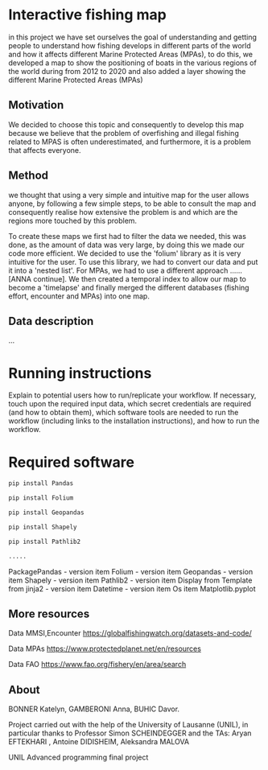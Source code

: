 
# Interactive fishing map

in this project we have set ourselves the goal of understanding and getting people to understand how fishing develops in different parts of the world and how it affects different Marine Protected Areas (MPAs), to do this, we developed a map to show the positioning of boats in the various regions of the world during from 2012 to 2020 and also added a layer showing the different Marine Protected Areas (MPAs)

## Motivation

We decided to choose this topic and consequently to develop this map because we believe that the problem of overfishing and illegal fishing related to MPAS is often underestimated, and furthermore, it is a problem that affects everyone.

## Method 

we thought that using a very simple and intuitive map for the user allows anyone, by following a few simple steps, to be able to consult the map and consequently realise how extensive the problem is and which are the regions more touched by this problem.

To create these maps we first had to filter the data we needed, this was done, as the amount of data was very large, by doing this we made our code more efficient.
We  decided to use the 'folium' library as it is very intuitive for the user. 
To use this library, we had to convert our data and put it into a 'nested list'.
For MPAs, we had to use a different approach ...... [ANNA continue].
We then created a temporal index to allow our map to become a 'timelapse' and finally merged the different databases (fishing effort, encounter and MPAs) into one map.

## Data description
…


# Running instructions

Explain to potential users how to run/replicate your workflow. If necessary, touch upon the required input data, which secret credentials are required (and how to obtain them), which software tools are needed to run the workflow (including links to the installation instructions), and how to run the workflow.

# Required software

```bash
pip install Pandas

pip install Folium

pip install Geopandas

pip install Shapely

pip install Pathlib2

.....
```

PackagePandas - version
item Folium - version
item Geopandas - version 
item Shapely - version
item Pathlib2 - version 
item Display from Template from jinja2 - version 
item Datetime - version
item Os
item Matplotlib.pyplot


## More resources

Data MMSI,Encounter https://globalfishingwatch.org/datasets-and-code/ 

Data MPAs https://www.protectedplanet.net/en/resources

Data FAO https://www.fao.org/fishery/en/area/search

## About

BONNER Katelyn, GAMBERONI Anna, BUHIC Davor.

Project carried out with the help of the University of Lausanne (UNIL), in particular thanks to Professor Simon SCHEINDEGGER and the TAs: Aryan EFTEKHARI , Antoine DIDISHEIM, Aleksandra MALOVA



UNIL Advanced programming final project
